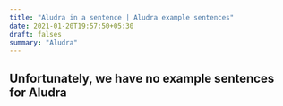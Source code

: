 ```yaml
---
title: "Aludra in a sentence | Aludra example sentences"
date: 2021-01-20T19:57:50+05:30
draft: falses
summary: "Aludra"
---
```

## Unfortunately, we have no example sentences for Aludra                 
